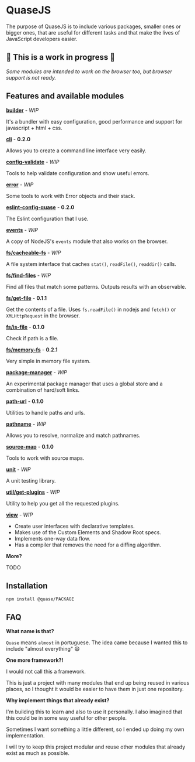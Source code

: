 # QuaseJS

<!--[Documentation](/docs) | [Install](#installation)-->

The purpose of QuaseJS is to include various packages, smaller ones or bigger ones, that are useful for different tasks and that make the lives of JavaScript developers easier.

## :construction: This is a work in progress :construction:

*Some modules are intended to work on the browser too, but browser support is not ready.*

## Features and available modules

**[builder](packages/builder)** - *WIP*

It's a bundler with easy configuration, good performance and support for javascript + html + css.

**[cli](packages/cli)** - **0.2.0**

Allows you to create a command line interface very easily.

**[config-validate](packages/config-validate)** - *WIP*

Tools to help validate configuration and show useful errors.

**[error](packages/error)** - *WIP*

Some tools to work with Error objects and their stack.

**[eslint-config-quase](packages/eslint-config-quase)** - **0.2.0**

The Eslint configuration that I use.

**[events](packages/events)** - *WIP*

A copy of NodeJS's `events` module that also works on the browser.

**[fs/cacheable-fs](packages/fs/cacheable-fs)** - *WIP*

A file system interface that caches `stat()`, `readFile()`, `readdir()` calls.

**[fs/find-files](packages/fs/find-files)** - *WIP*

Find all files that match some patterns. Outputs results with an observable.

**[fs/get-file](packages/fs/get-file)** - **0.1.1**

Get the contents of a file. Uses `fs.readFile()` in nodejs and `fetch()` or `XMLHttpRequest` in the browser.

**[fs/is-file](packages/fs/is-file)** - **0.1.0**

Check if path is a file.

**[fs/memory-fs](packages/fs/memory-fs)** - **0.2.1**

Very simple in memory file system.

**[package-manager](packages/package-manager)** - *WIP*

An experimental package manager that uses a global store and a combination of hard/soft links.

**[path-url](packages/path-url)** - **0.1.0**

Utilities to handle paths and urls.

**[pathname](packages/pathname)** - *WIP*

Allows you to resolve, normalize and match pathnames.

**[source-map](packages/source-map)** - **0.1.0**

Tools to work with source maps.

**[unit](packages/unit)** - *WIP*

A unit testing library.

**[util/get-plugins](packages/util/get-plugins)** - *WIP*

Utility to help you get all the requested plugins.

**[view](packages/view)** - *WIP*

- Create user interfaces with declarative templates.
- Makes use of the Custom Elements and Shadow Root specs.
- Implements one-way data flow.
- Has a compiler that removes the need for a diffing algorithm.

**More?**

TODO

## Installation

````
npm install @quase/PACKAGE
````

## FAQ

**What name is that?**

`Quase` means `almost` in portuguese. The idea came because I wanted this to include "almost everything" :smile:

**One more framework?!**

I would not call this a framework.

This is just a project with many modules that end up being reused in various places, so I thought it would be easier to have them in just one repository.

**Why implement things that already exist?**

I'm building this to learn and also to use it personally. I also imagined that this could be in some way useful for other people.

Sometimes I want something a little different, so I ended up doing my own implementation.

I will try to keep this project modular and reuse other modules that already exist as much as possible.
